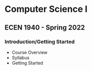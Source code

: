 # Computer Science I
## ECEN 1940 - Spring 2022
### Introduction/Getting Started

- Course Overview
- Syllabus
- Getting Started
